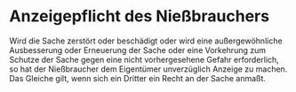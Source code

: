 # Anzeigepflicht des Nießbrauchers

Wird die Sache zerstört oder beschädigt oder wird eine außergewöhnliche Ausbesserung oder Erneuerung der Sache oder eine Vorkehrung zum Schutze der Sache gegen eine nicht vorhergesehene Gefahr erforderlich, so hat der Nießbraucher dem Eigentümer unverzüglich Anzeige zu machen. Das Gleiche gilt, wenn sich ein Dritter ein Recht an der Sache anmaßt.